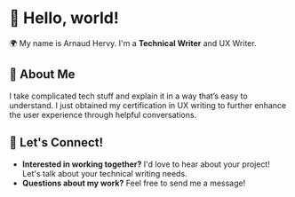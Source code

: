 # 👋 Hello, world!

🌍 My name is Arnaud Hervy. I'm a **Technical Writer** and UX Writer.

## 📖 About Me

I take complicated tech stuff and explain it in a way that’s easy to understand. I just obtained my certification in UX writing to further enhance the user experience through helpful conversations.

## 🤝 Let's Connect!

- **Interested in working together?** I'd love to hear about your project! Let's talk about your technical writing needs.
- **Questions about my work?** Feel free to send me a message!
